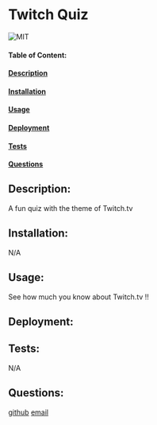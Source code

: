 # Twitch Quiz
![MIT](https://img.shields.io/badge/License-MIT-blue)

#### Table of Content:
#### [Description](#description)
#### [Installation](#installation)
#### [Usage](#usage)
#### [Deployment](#deployment)
#### [Tests](#tests)
#### [Questions](#questions)

## Description:
A fun quiz with the theme of Twitch.tv

## Installation:
N/A

## Usage:
See how much you know about Twitch.tv !!

## Deployment:


## Tests:
N/A

## Questions:
[github](https://github.com/https://github.com/Slimshady079/Twitch-Quiz)
[email](mailto:maximiliangibes@gmail.com)


